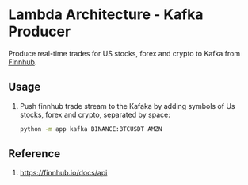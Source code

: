 # Lambda Architecture - Kafka Producer

Produce real-time trades for US stocks, forex and crypto to Kafka from [Finnhub](https://finnhub.io/).

## Usage

1. Push finnhub trade stream to the Kafaka by adding symbols of Us stocks, forex and crypto, separated by space:

    ```sh
    python -m app kafka BINANCE:BTCUSDT AMZN
    ```

## Reference

1. https://finnhub.io/docs/api
